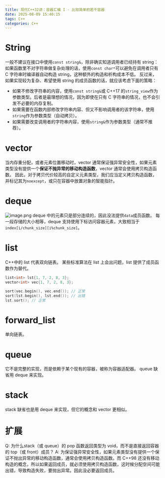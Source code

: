 ```yaml
---
title: 现代C++32讲：容器汇编 I - 比较简单的若干容器
date: 2025-08-09 15:40:15
tags: C++
categories: C++
---
```

# String
一般不建议在接口中使用`const string&`，除非确实知道调用者已经持有 string：如果函数里不对字符串做复杂处理的话，使用`const char*`可以避免在调用者只有 C 字符串时编译器自动构造 string，这种额外的构造和析构成本不低。
反过来，如果实现较为复杂、希望使用 string 的成员函数的话，就应该考虑下面的策略：
- 如果不修改字符串的内容，使用`const string&`或 C++17 的`string_view`作为参数类型。后者是最理想的情况，因为即使在只有 C 字符串的情况，也不会引发不必要的内存复制。
- 如果需要在函数内部修改字符串内容、但又不影响调用者的该字符串，使用`string`作为参数类型（自动拷贝）。
- 如果需要改变调用者的字符串内容，使用`string&`作为参数类型（通常不推荐）。

# vector
当内存重分配，或者元素位置移动时，vector 通常保证强异常安全性，如果元素类型没有提供一个**保证不抛异常的移动构造函数**，vector 通常会使用拷贝构造函数。
因此，对于拷贝代价较高的自定义元素类型，我们应当定义拷贝构造函数，并标记其为`noexcept`，或只在容器中放置对象的智能指针。

# deque
![image.png](https://b1ngsha-blog.oss-cn-beijing.aliyuncs.com/images/20250809144320.png)
deque 中的元素只是部分连续的，因此没法提供`data`成员函数。
每一段存储的大小相等，deque 支持使用下标访问容器元素，大致相当于`index[i/chunk_size][i%chunk_size]`。

# list
C++中的 list 代表双向链表。
某些标准算法在 list 上会出问题，list 提供了成员函数作为替代。
```cpp
list<int> lst{1, 7, 2, 8, 3};
vector<int> vec{1, 7, 2, 8, 3};

sort(vec.begin(), vec.end()); // 正常
sort(lst.begin(), lst.end()); // 出错
lst.sort(); // 正常
```

# forward_list
单向链表。

# queue
它不是完整的实现，而是依赖于某个现有的容器，被称为容器适配器。
queue 缺省用 deque 来实现。

# stack
stack 缺省也是用 deque 来实现，但它的概念和 vector 更相似。

# 扩展
Q: 为什么stack（或 queue）的 pop 函数返回类型为 void，而不是直接返回容器的 top（或 front）成员？
A: 为保证强异常安全性，如果元素类型没有提供一个保证不抛出异常的移动构造函数，通常会使用拷贝构造函数。而 C++98 还没有移动构造的概念，所以如果返回成员，就必须使用拷贝构造函数，这时候分配空间可能出错，导致构造失败，要抛出异常。因此没必要返回成员。